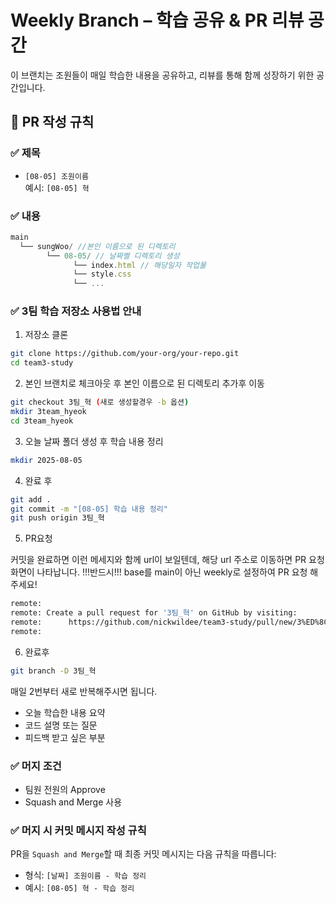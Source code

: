 # Weekly Branch – 학습 공유 & PR 리뷰 공간

이 브랜치는 조원들이 매일 학습한 내용을 공유하고, 리뷰를 통해 함께 성장하기 위한 공간입니다.

## 📌 PR 작성 규칙

### ✅ 제목

- `[08-05] 조원이름`  
  예시: `[08-05] 혁`

### ✅ 내용

```js
main
  └── sungWoo/ //본인 이름으로 된 디렉토리
        └── 08-05/ // 날짜별 디렉토리 생성
              └── index.html // 해당일자 작업물
              └── style.css
              └── ...
```

### ✅ 3팀 학습 저장소 사용법 안내

1. 저장소 클론

```bash
git clone https://github.com/your-org/your-repo.git
cd team3-study
```

2. 본인 브랜치로 체크아웃 후 본인 이름으로 된 디렉토리 추가후 이동

```bash
git checkout 3팀_혁 (새로 생성할경우 -b 옵션)
mkdir 3team_hyeok
cd 3team_hyeok
```

3. 오늘 날짜 폴더 생성 후 학습 내용 정리

```bash
mkdir 2025-08-05
```

4. 완료 후

```bash
git add .
git commit -m "[08-05] 학습 내용 정리"
git push origin 3팀_혁
```

5. PR요청

커밋을 완료하면 이런 메세지와 함께 url이 보일텐데,
해당 url 주소로 이동하면 PR 요청 화면이 나타납니다.
!!!반드시!!! base를 main이 아닌 weekly로 설정하여 PR 요청 해주세요!

```bash
remote:
remote: Create a pull request for '3팀_혁' on GitHub by visiting:
remote:      https://github.com/nickwildee/team3-study/pull/new/3%ED%8C%80_%EC%A2%85%EC%9D%B8
remote:
```

6. 완료후

```bash
git branch -D 3팀_혁
```

매일 2번부터 새로 반복해주시면 됩니다.

- 오늘 학습한 내용 요약
- 코드 설명 또는 질문
- 피드백 받고 싶은 부분

### ✅ 머지 조건

- 팀원 전원의 Approve
- Squash and Merge 사용

### ✅ 머지 시 커밋 메시지 작성 규칙

PR을 `Squash and Merge`할 때 최종 커밋 메시지는 다음 규칙을 따릅니다:

- 형식: `[날짜] 조원이름 - 학습 정리`
- 예시: `[08-05] 혁 - 학습 정리`
